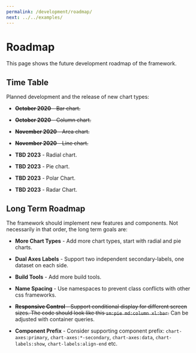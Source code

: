 ```yaml
---
permalink: /development/roadmap/
next: ../../examples/
---
```


# Roadmap

This page shows the future development roadmap of the framework.

## Time Table

Planned development and the release of new chart types:

* ~~**October 2020** - Bar chart.~~

* ~~**October 2020** - Column chart.~~

* ~~**November 2020** - Area chart.~~

* ~~**November 2020** - Line chart.~~

* **TBD 2023** - Radial chart.

* **TBD 2023** - Pie chart.

* **TBD 2023** - Polar Chart.

* **TBD 2023** - Radar Chart.

## Long Term Roadmap

The framework should implement new features and components. Not necessarily in that order, the long term goals are:

* **More Chart Types** - Add more chart types, start with radial and pie charts.

* **Dual Axes Labels** - Support two independent secondary-labels, one dataset on each side.

* **Build Tools** - Add more build tools.

* **Name Spacing** - Use namespaces to prevent class conflicts with other css frameworks.

* ~~**Responsive Control** - Support conditional display for different screen sizes. The code should look like this `sm:pie md:column xl:bar`.~~ Can be adjusted with container queries.

* **Component Prefix** - Consider supporting component prefix: `chart-axes:primary`, `chart-axes:*-secondary`, `chart-axes:data`, `chart-labels:show`, `chart-labels:align-end` etc.
